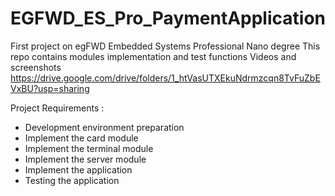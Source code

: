 # EGFWD_ES_Pro_PaymentApplication
First project on egFWD Embedded Systems Professional Nano degree
This repo contains modules implementation and test functions 
Videos and screenshots 
https://drive.google.com/drive/folders/1_htVasUTXEkuNdrmzcqn8TvFuZbEVxBU?usp=sharing

Project Requirements : 
- Development environment preparation
- Implement the card module
- Implement the terminal module
- Implement the server module
- Implement the application
- Testing the application
